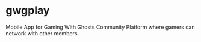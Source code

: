# gwgplay
Mobile App for Gaming With Ghosts Community Platform where gamers can network with other members.
